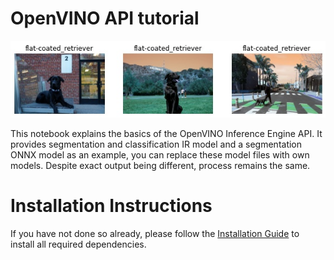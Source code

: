 # OpenVINO API tutorial

<img src="classification.jpg">

This notebook explains the basics of the OpenVINO Inference Engine API.
It provides segmentation and classification IR model and a segmentation ONNX model as an example, you can replace these model files with own models.
Despite exact output being different, process remains the same.

# Installation Instructions

If you have not done so already, please follow the [Installation Guide](../../README.md) to install all required dependencies. 
